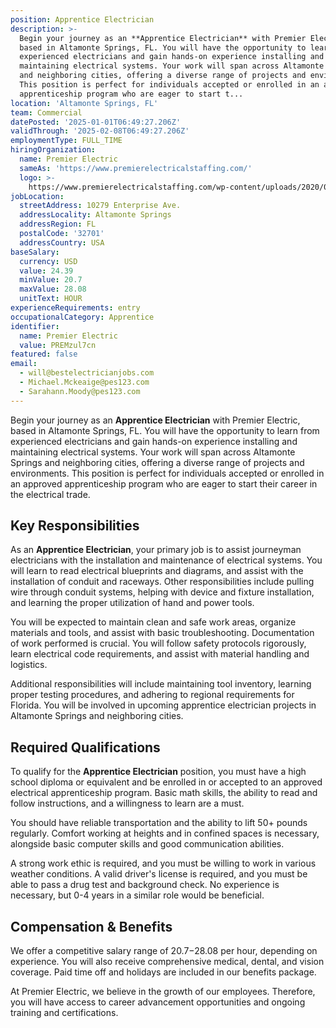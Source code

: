 ```yaml
---
position: Apprentice Electrician
description: >-
  Begin your journey as an **Apprentice Electrician** with Premier Electric,
  based in Altamonte Springs, FL. You will have the opportunity to learn from
  experienced electricians and gain hands-on experience installing and
  maintaining electrical systems. Your work will span across Altamonte Springs
  and neighboring cities, offering a diverse range of projects and environments.
  This position is perfect for individuals accepted or enrolled in an approved
  apprenticeship program who are eager to start t...
location: 'Altamonte Springs, FL'
team: Commercial
datePosted: '2025-01-01T06:49:27.206Z'
validThrough: '2025-02-08T06:49:27.206Z'
employmentType: FULL_TIME
hiringOrganization:
  name: Premier Electric
  sameAs: 'https://www.premierelectricalstaffing.com/'
  logo: >-
    https://www.premierelectricalstaffing.com/wp-content/uploads/2020/05/Premier-Electrical-Staffing-logo.png
jobLocation:
  streetAddress: 10279 Enterprise Ave.
  addressLocality: Altamonte Springs
  addressRegion: FL
  postalCode: '32701'
  addressCountry: USA
baseSalary:
  currency: USD
  value: 24.39
  minValue: 20.7
  maxValue: 28.08
  unitText: HOUR
experienceRequirements: entry
occupationalCategory: Apprentice
identifier:
  name: Premier Electric
  value: PREMzul7cn
featured: false
email:
  - will@bestelectricianjobs.com
  - Michael.Mckeaige@pes123.com
  - Sarahann.Moody@pes123.com
---
```




Begin your journey as an **Apprentice Electrician** with Premier Electric, based in Altamonte Springs, FL. You will have the opportunity to learn from experienced electricians and gain hands-on experience installing and maintaining electrical systems. Your work will span across Altamonte Springs and neighboring cities, offering a diverse range of projects and environments. This position is perfect for individuals accepted or enrolled in an approved apprenticeship program who are eager to start their career in the electrical trade.

## Key Responsibilities
As an **Apprentice Electrician**, your primary job is to assist journeyman electricians with the installation and maintenance of electrical systems. You will learn to read electrical blueprints and diagrams, and assist with the installation of conduit and raceways. Other responsibilities include pulling wire through conduit systems, helping with device and fixture installation, and learning the proper utilization of hand and power tools. 

You will be expected to maintain clean and safe work areas, organize materials and tools, and assist with basic troubleshooting. Documentation of work performed is crucial. You will follow safety protocols rigorously, learn electrical code requirements, and assist with material handling and logistics.

Additional responsibilities will include maintaining tool inventory, learning proper testing procedures, and adhering to regional requirements for Florida. You will be involved in upcoming apprentice electrician projects in Altamonte Springs and neighboring cities.

## Required Qualifications
To qualify for the **Apprentice Electrician** position, you must have a high school diploma or equivalent and be enrolled in or accepted to an approved electrical apprenticeship program. Basic math skills, the ability to read and follow instructions, and a willingness to learn are a must. 

You should have reliable transportation and the ability to lift 50+ pounds regularly. Comfort working at heights and in confined spaces is necessary, alongside basic computer skills and good communication abilities.

A strong work ethic is required, and you must be willing to work in various weather conditions. A valid driver's license is required, and you must be able to pass a drug test and background check. No experience is necessary, but 0-4 years in a similar role would be beneficial.

## Compensation & Benefits
We offer a competitive salary range of $20.7-$28.08 per hour, depending on experience. You will also receive comprehensive medical, dental, and vision coverage. Paid time off and holidays are included in our benefits package. 

At Premier Electric, we believe in the growth of our employees. Therefore, you will have access to career advancement opportunities and ongoing training and certifications.